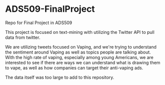 # ADS509-FinalProject
Repo for Final Project in ADS509

This project is focused on text-mining with utilizing the Twitter API to pull data from twitter. 

We are utilizing tweets focused on Vaping, and we're trying to understand the sentiment around Vaping as well as topics people are talking about. With the high rate of vaping, especially among young Americans, we are interested to see if there are ways we can understand what is drawing them to vape, as well as how companies can target their anti-vaping ads.

The data itself was too large to add to this repository.


